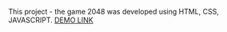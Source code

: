 This project - the game 2048 was developed using HTML, CSS, JAVASCRIPT. [DEMO LINK](https://Vlad-Fedorishchev.github.io/js-game-2048/)
